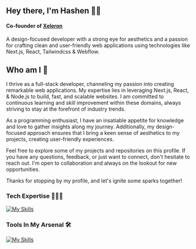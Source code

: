 ## Hey there, I'm Hashen  👋🏻 
#### Co-founder of [Xeleron](https://xeleron.dev)
A design-focused developer with a strong eye for aesthetics and a passion for crafting clean and user-friendly web applications using technologies like Next.js, React, Tailwindcss &  Webflow.

## Who am I 👀
I thrive as a full-stack developer, channeling my passion into creating remarkable web applications. My expertise lies in leveraging  Next.js, React, & Node.js to build, fast, and scalable websites. I am committed to continuous learning and skill improvement within these domains, always striving to stay at the forefront of industry trends.

As a programming enthusiast, I have an insatiable appetite for knowledge and love to gather insights along my journey. Additionally, my design-focused approach ensures that I bring a keen sense of aesthetics to my projects, creating user-friendly experiences.

Feel free to explore some of my projects and repositories on this profile. If you have any questions, feedback, or just want to connect, don't hesitate to reach out. I'm open to collaboration and always on the lookout for new opportunities.

Thanks for stopping by my profile, and let's ignite some sparks together!



### Tech Expertise 🧑🏻‍💻

[![My Skills](https://skillicons.dev/icons?i=nextjs,react,tailwind,vue,express,nodejs,js,ts,py&theme=dark)](https://xeleron.dev)

### Tools In My Arsenal 🛠️

[![My Skills](https://skillicons.dev/icons?i=github,vscode,figma,vercel,postman,git,prisma,planetscale,webflow,docker,aws,gcp,azure&theme=dark)](https://xeleron.dev)



